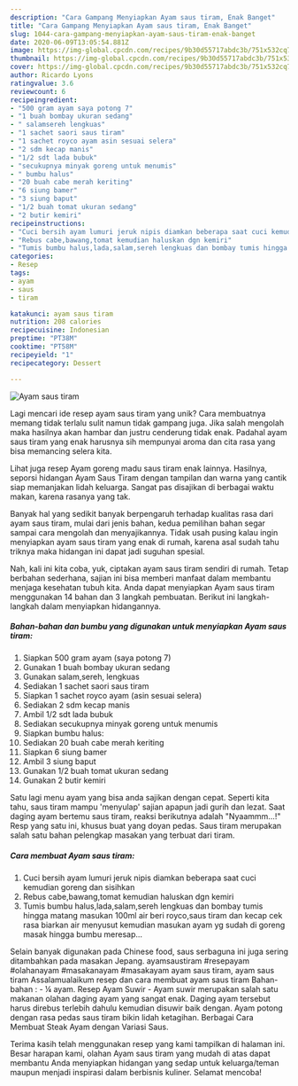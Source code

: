 ```yaml
---
description: "Cara Gampang Menyiapkan Ayam saus tiram, Enak Banget"
title: "Cara Gampang Menyiapkan Ayam saus tiram, Enak Banget"
slug: 1044-cara-gampang-menyiapkan-ayam-saus-tiram-enak-banget
date: 2020-06-09T13:05:54.881Z
image: https://img-global.cpcdn.com/recipes/9b30d55717abdc3b/751x532cq70/ayam-saus-tiram-foto-resep-utama.jpg
thumbnail: https://img-global.cpcdn.com/recipes/9b30d55717abdc3b/751x532cq70/ayam-saus-tiram-foto-resep-utama.jpg
cover: https://img-global.cpcdn.com/recipes/9b30d55717abdc3b/751x532cq70/ayam-saus-tiram-foto-resep-utama.jpg
author: Ricardo Lyons
ratingvalue: 3.6
reviewcount: 6
recipeingredient:
- "500 gram ayam saya potong 7"
- "1 buah bombay ukuran sedang"
- " salamsereh lengkuas"
- "1 sachet saori saus tiram"
- "1 sachet royco ayam asin sesuai selera"
- "2 sdm kecap manis"
- "1/2 sdt lada bubuk"
- "secukupnya minyak goreng untuk menumis"
- " bumbu halus"
- "20 buah cabe merah keriting"
- "6 siung bamer"
- "3 siung baput"
- "1/2 buah tomat ukuran sedang"
- "2 butir kemiri"
recipeinstructions:
- "Cuci bersih ayam lumuri jeruk nipis diamkan beberapa saat cuci kemudian goreng dan sisihkan"
- "Rebus cabe,bawang,tomat kemudian haluskan dgn kemiri"
- "Tumis bumbu halus,lada,salam,sereh lengkuas dan bombay tumis hingga matang masukan 100ml air beri royco,saus tiram dan kecap cek rasa biarkan air menyusut kemudian masukan ayam yg sudah di goreng masak hingga bumbu meresap..."
categories:
- Resep
tags:
- ayam
- saus
- tiram

katakunci: ayam saus tiram 
nutrition: 208 calories
recipecuisine: Indonesian
preptime: "PT38M"
cooktime: "PT58M"
recipeyield: "1"
recipecategory: Dessert

---
```



![Ayam saus tiram](https://img-global.cpcdn.com/recipes/9b30d55717abdc3b/751x532cq70/ayam-saus-tiram-foto-resep-utama.jpg)

Lagi mencari ide resep ayam saus tiram yang unik? Cara membuatnya memang tidak terlalu sulit namun tidak gampang juga. Jika salah mengolah maka hasilnya akan hambar dan justru cenderung tidak enak. Padahal ayam saus tiram yang enak harusnya sih mempunyai aroma dan cita rasa yang bisa memancing selera kita.

Lihat juga resep Ayam goreng madu saus tiram enak lainnya. Hasilnya, seporsi hidangan Ayam Saus Tiram dengan tampilan dan warna yang cantik siap memanjakan lidah keluarga. Sangat pas disajikan di berbagai waktu makan, karena rasanya yang tak.

Banyak hal yang sedikit banyak berpengaruh terhadap kualitas rasa dari ayam saus tiram, mulai dari jenis bahan, kedua pemilihan bahan segar sampai cara mengolah dan menyajikannya. Tidak usah pusing kalau ingin menyiapkan ayam saus tiram yang enak di rumah, karena asal sudah tahu triknya maka hidangan ini dapat jadi suguhan spesial.


Nah, kali ini kita coba, yuk, ciptakan ayam saus tiram sendiri di rumah. Tetap berbahan sederhana, sajian ini bisa memberi manfaat dalam membantu menjaga kesehatan tubuh kita. Anda dapat menyiapkan Ayam saus tiram menggunakan 14 bahan dan 3 langkah pembuatan. Berikut ini langkah-langkah dalam menyiapkan hidangannya.

<!--inarticleads1-->

##### Bahan-bahan dan bumbu yang digunakan untuk menyiapkan Ayam saus tiram:

1. Siapkan 500 gram ayam (saya potong 7)
1. Gunakan 1 buah bombay ukuran sedang
1. Gunakan  salam,sereh, lengkuas
1. Sediakan 1 sachet saori saus tiram
1. Siapkan 1 sachet royco ayam (asin sesuai selera)
1. Sediakan 2 sdm kecap manis
1. Ambil 1/2 sdt lada bubuk
1. Sediakan secukupnya minyak goreng untuk menumis
1. Siapkan  bumbu halus:
1. Sediakan 20 buah cabe merah keriting
1. Siapkan 6 siung bamer
1. Ambil 3 siung baput
1. Gunakan 1/2 buah tomat ukuran sedang
1. Gunakan 2 butir kemiri


Satu lagi menu ayam yang bisa anda sajikan dengan cepat. Seperti kita tahu, saus tiram mampu &#39;menyulap&#39; sajian apapun jadi gurih dan lezat. Saat daging ayam bertemu saus tiram, reaksi berikutnya adalah &#34;Nyaammm…!&#34; Resp yang satu ini, khusus buat yang doyan pedas. Saus tiram merupakan salah satu bahan pelengkap masakan yang terbuat dari tiram. 

<!--inarticleads2-->

##### Cara membuat Ayam saus tiram:

1. Cuci bersih ayam lumuri jeruk nipis diamkan beberapa saat cuci kemudian goreng dan sisihkan
1. Rebus cabe,bawang,tomat kemudian haluskan dgn kemiri
1. Tumis bumbu halus,lada,salam,sereh lengkuas dan bombay tumis hingga matang masukan 100ml air beri royco,saus tiram dan kecap cek rasa biarkan air menyusut kemudian masukan ayam yg sudah di goreng masak hingga bumbu meresap...


Selain banyak digunakan pada Chinese food, saus serbaguna ini juga sering ditambahkan pada masakan Jepang. ayamsaustiram #resepayam #olahanayam #masakanayam #masakayam ayam saus tiram, ayam saus tiram Assalamualaikum resep dan cara membuat ayam saus tiram Bahan-bahan : - ¼ ayam. Resep Ayam Suwir - Ayam suwir merupakan salah satu makanan olahan daging ayam yang sangat enak. Daging ayam tersebut harus direbus terlebih dahulu kemudian disuwir baik dengan. Ayam potong dengan rasa pedas saus tiram bikin lidah ketagihan. Berbagai Cara Membuat Steak Ayam dengan Variasi Saus. 

Terima kasih telah menggunakan resep yang kami tampilkan di halaman ini. Besar harapan kami, olahan Ayam saus tiram yang mudah di atas dapat membantu Anda menyiapkan hidangan yang sedap untuk keluarga/teman maupun menjadi inspirasi dalam berbisnis kuliner. Selamat mencoba!
